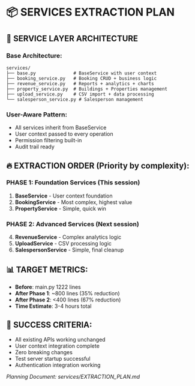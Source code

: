 # 📦 SERVICES EXTRACTION PLAN

## 🎯 SERVICE LAYER ARCHITECTURE

### Base Architecture:
```
services/
├── base.py              # BaseService with user context
├── booking_service.py   # Booking CRUD + business logic  
├── revenue_service.py   # Reports + analytics + charts
├── property_service.py  # Buildings + Properties management
├── upload_service.py    # CSV import + data processing
└── salesperson_service.py # Salesperson management
```

### User-Aware Pattern:
- All services inherit from BaseService
- User context passed to every operation
- Permission filtering built-in
- Audit trail ready

## 🔥 EXTRACTION ORDER (Priority by complexity):

### PHASE 1: Foundation Services (This session)
1. **BaseService** - User context foundation
2. **BookingService** - Most complex, highest value
3. **PropertyService** - Simple, quick win

### PHASE 2: Advanced Services (Next session)  
4. **RevenueService** - Complex analytics logic
5. **UploadService** - CSV processing logic
6. **SalespersonService** - Simple, final cleanup

## 📊 TARGET METRICS:
- **Before**: main.py 1222 lines
- **After Phase 1**: ~800 lines (35% reduction)  
- **After Phase 2**: <400 lines (67% reduction)
- **Time Estimate**: 3-4 hours total

## 🎯 SUCCESS CRITERIA:
- All existing APIs working unchanged
- User context integration complete
- Zero breaking changes
- Test server startup successful
- Authentication integration working

*Planning Document: services/EXTRACTION_PLAN.md*